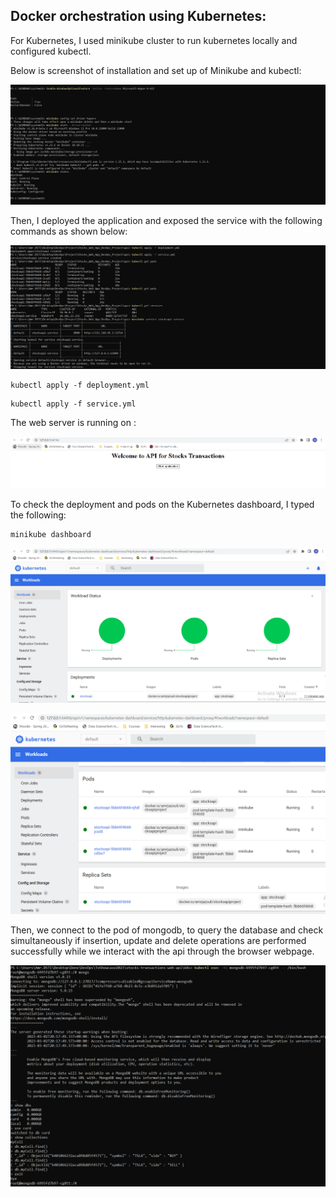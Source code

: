 ## Docker orchestration using Kubernetes:

For Kubernetes, I used minikube cluster to run kubernetes locally and configured kubectl.

Below is screenshot of installation and set up of Minikube and kubectl:

![Web Page18](../images/Kubernetes/MinikubeSetup.png)

Then, I deployed the application and exposed the service with the following commands as shown below:

![Web Page19](../images/Kubernetes/ServiceRunning.png)

```
kubectl apply -f deployment.yml
```

```
kubectl apply -f service.yml
```

The web server is running on :

![Web Page20](../images/Kubernetes/ServiceRunningPort64164.png)

To check the deployment and pods on the Kubernetes dashboard, I typed the following:

```
minikube dashboard
```

![Web Page21](../images/Kubernetes/minikubedashboard_1.png)

![Web Page22](../images/Kubernetes/minikubedashboard_3.png)

Then, we connect to the pod of mongodb, to query the database and check simultaneously if insertion, update and delete operations are performed successfully while we interact with the api through the browser webpage.

![Web Page23](../images/Kubernetes/New/dboperations.png)